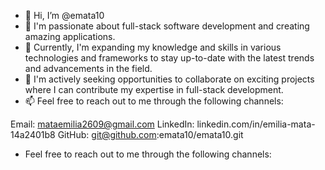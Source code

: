 - 👋 Hi, I’m @emata10
- 👀 I'm passionate about full-stack software development and creating amazing applications.
- 🌱 Currently, I'm expanding my knowledge and skills in various technologies and frameworks to stay up-to-date with the latest trends and advancements in the field.
- 💞️  I'm actively seeking opportunities to collaborate on exciting projects where I can contribute my expertise in full-stack development.
- 📫 Feel free to reach out to me through the following channels:

Email: mataemilia2609@gmail.com
LinkedIn: linkedin.com/in/emilia-mata-14a2401b8
GitHub: git@github.com:emata10/emata10.git
- Feel free to reach out to me through the following channels:

<!---
emata10/emata10 is a ✨ special ✨ repository because its `README.md` (this file) appears on your GitHub profile.
You can click the Preview link to take a look at your changes.
--->
